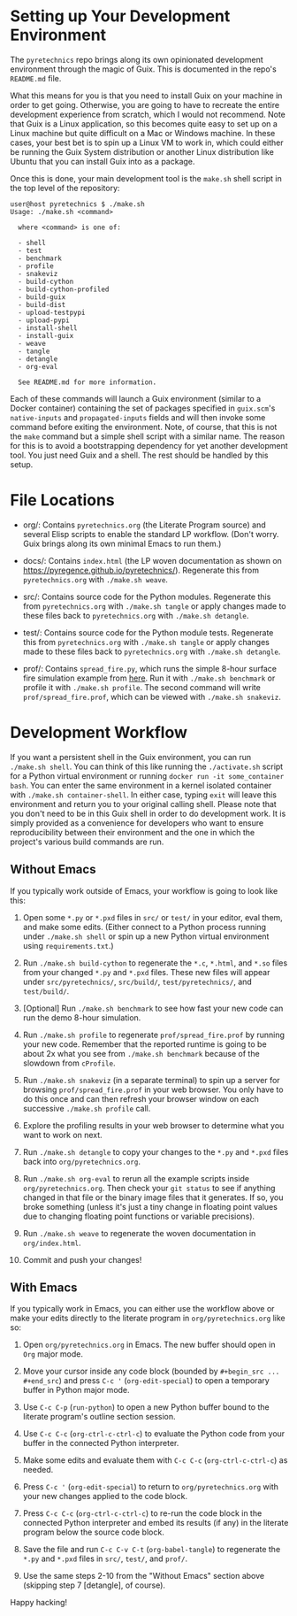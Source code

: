 # Setting up Your Development Environment

The `pyretechnics` repo brings along its own opinionated development environment through the magic of Guix. This is documented in the repo's `README.md` file.

What this means for you is that you need to install Guix on your machine in order to get going. Otherwise, you are going to have to recreate the entire development experience from scratch, which I would not recommend. Note that Guix is a Linux application, so this becomes quite easy to set up on a Linux machine but quite difficult on a Mac or Windows machine. In these cases, your best bet is to spin up a Linux VM to work in, which could either be running the Guix System distribution or another Linux distribution like Ubuntu that you can install Guix into as a package.

Once this is done, your main development tool is the `make.sh` shell script in the top level of the repository:

```
user@host pyretechnics $ ./make.sh
Usage: ./make.sh <command>

  where <command> is one of:

  - shell
  - test
  - benchmark
  - profile
  - snakeviz
  - build-cython
  - build-cython-profiled
  - build-guix
  - build-dist
  - upload-testpypi
  - upload-pypi
  - install-shell
  - install-guix
  - weave
  - tangle
  - detangle
  - org-eval

  See README.md for more information.
```

Each of these commands will launch a Guix environment (similar to a Docker container) containing the set of packages specified in `guix.scm`'s `native-inputs` and `propagated-inputs` fields and will then invoke some command before exiting the environment. Note, of course, that this is not the `make` command but a simple shell script with a similar name. The reason for this is to avoid a bootstrapping dependency for yet another development tool. You just need Guix and a shell. The rest should be handled by this setup.

# File Locations

- org/: Contains `pyretechnics.org` (the Literate Program source) and several Elisp scripts to enable the standard LP workflow. (Don't worry. Guix brings along its own minimal Emacs to run them.)

- docs/: Contains `index.html` (the LP woven documentation as shown on https://pyregence.github.io/pyretechnics/). Regenerate this from `pyretechnics.org` with `./make.sh weave`.

- src/: Contains source code for the Python modules. Regenerate this from `pyretechnics.org` with `./make.sh tangle` or apply changes made to these files back to `pyretechnics.org` with `./make.sh detangle`.

- test/: Contains source code for the Python module tests. Regenerate this from `pyretechnics.org` with `./make.sh tangle` or apply changes made to these files back to `pyretechnics.org` with `./make.sh detangle`.

- prof/: Contains `spread_fire.py`, which runs the simple 8-hour surface fire simulation example from [here](https://pyregence.github.io/pyretechnics/#how-to-spread-a-fire-from-a-point-ignition). Run it with `./make.sh benchmark` or profile it with `./make.sh profile`. The second command will write `prof/spread_fire.prof`, which can be viewed with `./make.sh snakeviz`.

# Development Workflow

If you want a persistent shell in the Guix environment, you can run `./make.sh shell`. You can think of this like running the `./activate.sh` script for a Python virtual environment or running `docker run -it some_container bash`. You can enter the same environment in a kernel isolated container with `./make.sh container-shell`. In either case, typing `exit` will leave this environment and return you to your original calling shell. Please note that you don't need to be in this Guix shell in order to do development work. It is simply provided as a convenience for developers who want to ensure reproducibility between their environment and the one in which the project's various build commands are run.

## Without Emacs

If you typically work outside of Emacs, your workflow is going to look like this:

1. Open some `*.py` or `*.pxd` files in `src/` or `test/` in your editor, eval them, and make some edits. (Either connect to a Python process running under `./make.sh shell` or spin up a new Python virtual environment using `requirements.txt`.)

2. Run `./make.sh build-cython` to regenerate the `*.c`, `*.html`, and `*.so` files from your changed `*.py` and `*.pxd` files. These new files will appear under `src/pyretechnics/`, `src/build/`, `test/pyretechnics/`, and `test/build/`.

3. [Optional] Run `./make.sh benchmark` to see how fast your new code can run the demo 8-hour simulation.

4. Run `./make.sh profile` to regenerate `prof/spread_fire.prof` by running your new code. Remember that the reported runtime is going to be about 2x what you see from `./make.sh benchmark` because of the slowdown from `cProfile`.

5. Run `./make.sh snakeviz` (in a separate terminal) to spin up a server for browsing `prof/spread_fire.prof` in your web browser. You only have to do this once and can then refresh your browser window on each successive `./make.sh profile` call.

6. Explore the profiling results in your web browser to determine what you want to work on next.

7. Run `./make.sh detangle` to copy your changes to the `*.py` and `*.pxd` files back into `org/pyretechnics.org`.

8. Run `./make.sh org-eval` to rerun all the example scripts inside `org/pyretechnics.org`. Then check your `git status` to see if anything changed in that file or the binary image files that it generates. If so, you broke something (unless it's just a tiny change in floating point values due to changing floating point functions or variable precisions).

9. Run `./make.sh weave` to regenerate the woven documentation in `org/index.html`.

10. Commit and push your changes!

## With Emacs

If you typically work in Emacs, you can either use the workflow above or make your edits directly to the literate program in `org/pyretechnics.org` like so:

1. Open `org/pyretechnics.org` in Emacs. The new buffer should open in `Org` major mode.

2. Move your cursor inside any code block (bounded by `#+begin_src ... #+end_src`) and press `C-c '` (`org-edit-special`) to open a temporary buffer in Python major mode.

3. Use `C-c C-p` (`run-python`) to open a new Python buffer bound to the literate program's outline section session.

4. Use `C-c C-c` (`org-ctrl-c-ctrl-c`) to evaluate the Python code from your buffer in the connected Python interpreter.

5. Make some edits and evaluate them with `C-c C-c` (`org-ctrl-c-ctrl-c`) as needed.

6. Press `C-c '` (`org-edit-special`) to return to `org/pyretechnics.org` with your new changes applied to the code block.

7. Press `C-c C-c` (`org-ctrl-c-ctrl-c`) to re-run the code block in the connected Python interpreter and embed its results (if any) in the literate program below the source code block.

8. Save the file and run `C-c C-v C-t` (`org-babel-tangle`) to regenerate the `*.py` and `*.pxd` files in `src/`, `test/`, and `prof/`.

9. Use the same steps 2-10 from the "Without Emacs" section above (skipping step 7 [detangle], of course).

Happy hacking!
